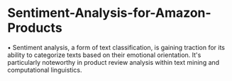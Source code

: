 # Sentiment-Analysis-for-Amazon-Products
• Sentiment analysis, a form of text classification, is gaining traction for its ability to categorize texts based on their emotional orientation. It's particularly noteworthy in product review analysis within text mining and computational linguistics.
